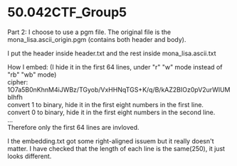 # 50.042CTF_Group5

Part 2:
I choose to use a pgm file. The original file is the mona_lisa.ascii_origin.pgm (contains both header and body).

I put the header inside header.txt and the rest inside mona_lisa.ascii.txt

How I embed: (I hide it in the first 64 lines, under "r" "w" mode instead of "rb" "wb" mode)<br />
    cipher: 1O7a5B0nKhnM4iJWBz/TGyob/VxHHNqTGS+K/q/B/kAZ2BIOz0pV2urWIUMbIhfh<br />
    convert 1 to binary, hide it in the first eight numbers in the first line.<br />
    convert 0 to binary, hide it in the first eight numbers in the second line.<br />
    ...<br />
    Therefore only the first 64 lines are invloved.<br />

I the embedding.txt got some right-aligned issuem but it really doesn't matter. I have checked that the length of each line is the same(250), it just looks different.
